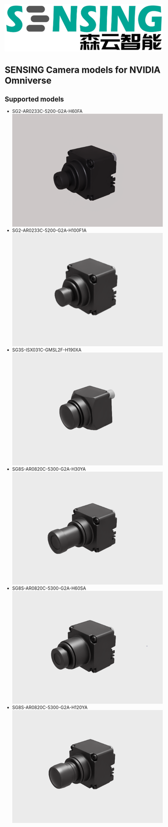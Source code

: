![SENSING](./images/SENSING.jpg)
# SENSING Camera models for NVIDIA Omniverse

## Supported models
* SG2-AR0233C-5200-G2A-H60FA
![SG2-AR0233C-5200-G2A-H60FA](./images/SG2_AR0233C_5200_G2A_H60FA.png)
* SG2-AR0233C-5200-G2A-H100F1A
![SG2-AR0233C-5200-G2A-H100F1A](./images/SG2_AR0233C_5200_G2A_H100F1A.png)
* SG3S-ISX031C-GMSL2F-H190XA
![SG3S-ISX031C-GMSL2F-H190XA](./images/SG3S_ISX031C_GMSL2F_H190XA.png)
* SG8S-AR0820C-5300-G2A-H30YA
![SG8S-AR0820C-5300-G2A-H30YA](./images/SG8S_AR0820C_5300_G2A_H30YA.png)
* SG8S-AR0820C-5300-G2A-H60SA
![SG8S-AR0820C-5300-G2A-H60SA](./images/SG8S_AR0820C_5300_G2A_H60SA.png)
* SG8S-AR0820C-5300-G2A-H120YA
![SG8S-AR0820C-5300-G2A-H120YA](./images/SG8S_AR0820C_5300_G2A_H120YA.png)